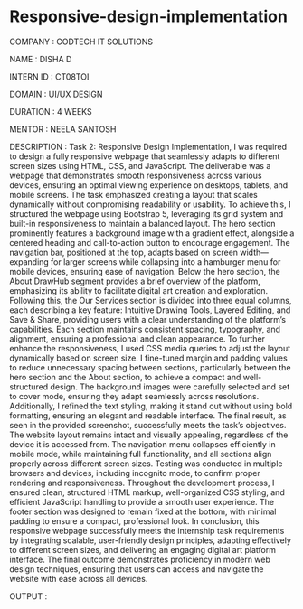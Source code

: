 # Responsive-design-implementation

COMPANY : CODTECH IT SOLUTIONS

NAME : DISHA D

INTERN ID : CT08TOI

DOMAIN : UI/UX DESIGN

DURATION : 4 WEEKS

MENTOR : NEELA SANTOSH

DESCRIPTION : Task 2: Responsive Design Implementation, I was required to design a fully responsive webpage that seamlessly adapts to different screen sizes using HTML, CSS, and JavaScript. The deliverable was a webpage that demonstrates smooth responsiveness across various devices, ensuring an optimal viewing experience on desktops, tablets, and mobile screens. The task emphasized creating a layout that scales dynamically without compromising readability or usability. To achieve this, I structured the webpage using Bootstrap 5, leveraging its grid system and built-in responsiveness to maintain a balanced layout. The hero section prominently features a background image with a gradient effect, alongside a centered heading and call-to-action button to encourage engagement. The navigation bar, positioned at the top, adapts based on screen width—expanding for larger screens while collapsing into a hamburger menu for mobile devices, ensuring ease of navigation. Below the hero section, the About DrawHub segment provides a brief overview of the platform, emphasizing its ability to facilitate digital art creation and exploration. Following this, the Our Services section is divided into three equal columns, each describing a key feature: Intuitive Drawing Tools, Layered Editing, and Save & Share, providing users with a clear understanding of the platform’s capabilities. Each section maintains consistent spacing, typography, and alignment, ensuring a professional and clean appearance. To further enhance the responsiveness, I used CSS media queries to adjust the layout dynamically based on screen size. I fine-tuned margin and padding values to reduce unnecessary spacing between sections, particularly between the hero section and the About section, to achieve a compact and well-structured design. The background images were carefully selected and set to cover mode, ensuring they adapt seamlessly across resolutions. Additionally, I refined the text styling, making it stand out without using bold formatting, ensuring an elegant and readable interface. The final result, as seen in the provided screenshot, successfully meets the task’s objectives. The website layout remains intact and visually appealing, regardless of the device it is accessed from. The navigation menu collapses efficiently in mobile mode, while maintaining full functionality, and all sections align properly across different screen sizes. Testing was conducted in multiple browsers and devices, including incognito mode, to confirm proper rendering and responsiveness. Throughout the development process, I ensured clean, structured HTML markup, well-organized CSS styling, and efficient JavaScript handling to provide a smooth user experience. The footer section was designed to remain fixed at the bottom, with minimal padding to ensure a compact, professional look. In conclusion, this responsive webpage successfully meets the internship task requirements by integrating scalable, user-friendly design principles, adapting effectively to different screen sizes, and delivering an engaging digital art platform interface. The final outcome demonstrates proficiency in modern web design techniques, ensuring that users can access and navigate the website with ease across all devices.

OUTPUT : 
